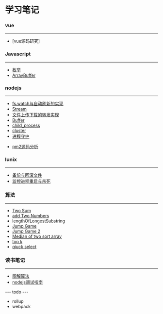 # 学习笔记

> 


### vue
---

- [vue源码研究]


### Javascript
---

+ [枚举](/201711/enmuerable.md)
+ [ArrayBuffer](/201904/arraybuffer.md)

### nodejs
---

+ [fs.watch与自动刷新的实现](/201903/watchFile.md)
+ [Stream](/201904/stream.md)
+ [文件上传下载的转发实现](/201904/uploadAndDownload.md)
+ [Buffer](/201904/buffer.md)
+ [child_process](/201904/child_process.md)
+ [cluster](/201905/cluster.md)
+ [进程守护](/201905/demaon.md)
- [pm2源码分析](/201905/pm2.md)


### lunix
---

+ [备份与回滚文件](/201711/copyandroll.md)
+ [监控进程重启与杀死](/201904/monitor.md)


### 算法
---

+ [Two Sum](/201904/twoSum.md)
+ [add Two Numbers](/201904/addTwoNumbers.md)
+ [lengthOfLongestSubstring](/201904/lengthOfLongestSubstring.md)
+ [Jump Game](/201905/JumpGame.md)
+ [Jump Game 2](/201905/JumpGame2.md)
+ [Median of two sort array](/201905/medianoftwosortarray.md)
+ [top k](/201905/topk.md)
+ [qiuck select](/201905/qiuckselect.md)

### 读书笔记
---

+ [图解算法](/201904/Graphicalalgorithm.md)
+ [nodejs调试指南](/201905/debugnodejs.md)

--- todo ---

- rollup
- webpack


